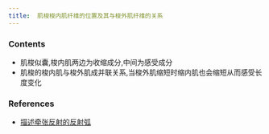 ```yaml
---
title:  肌梭梭内肌纤维的位置及其与梭外肌纤维的关系
--- 
```


### Contents
- 肌梭似囊,梭内肌两边为收缩成分,中间为感受成分
- 肌梭的梭内肌与梭外肌成并联关系,当梭外肌缩短时缩内肌也会缩短从而感受长度变化
### References
- [描述牵张反射的反射弧](/描述牵张反射的反射弧)
